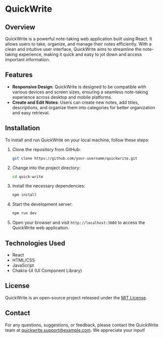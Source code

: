 # QuickWrite

## Overview

QuickWrite is a powerful note-taking web application built using React. It allows users to take, organize, and manage their notes efficiently. With a clean and intuitive user interface, QuickWrite aims to streamline the note-taking experience, making it quick and easy to jot down and access important information.

## Features

- **Responsive Design**: QuickWrite is designed to be compatible with various devices and screen sizes, ensuring a seamless note-taking experience across desktop and mobile platforms.
- **Create and Edit Notes**: Users can create new notes, add titles, descriptions, and organize them into categories for better organization and easy retrieval.
## Installation

To install and run QuickWrite on your local machine, follow these steps:

1. Clone the repository from GitHub:

   ```bash
   git clone https://github.com/your-username/quickwrite.git
   ```

2. Change into the project directory:

   ```bash
   cd quick-write
   ```

3. Install the necessary dependencies:

   ```bash
   npm install
   ```

4. Start the development server:

   ```bash
   npm run dev
   ```

5. Open your browser and visit `http://localhost:3000` to access the QuickWrite web application.

## Technologies Used

- React
- HTML/CSS
- JavaScript
- Chakra-UI (UI Component Library)

## License

QuickWrite is an open-source project released under the [MIT License](LICENSE).

## Contact

For any questions, suggestions, or feedback, please contact the QuickWrite team at quickwrite.support@example.com. We appreciate your input!